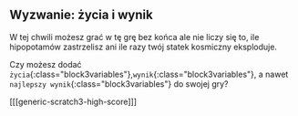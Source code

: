 ## Wyzwanie: życia i wynik

W tej chwili możesz grać w tę grę bez końca ale nie liczy się to, ile hipopotamów zastrzelisz ani ile razy twój statek kosmiczny eksploduje.

Czy możesz dodać `życia`{:class="block3variables"},`wynik`{:class="block3variables"}, a nawet `najlepszy wynik`{:class="block3variables"} do swojej gry?

[[[generic-scratch3-high-score]]]